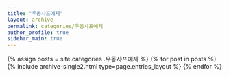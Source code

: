 ```yaml
---
title: "우동샤프예제"
layout: archive
permalink: categories/우동샤프예제
author_profile: true
sidebar_main: true
---
```


{% assign posts = site.categories .우동샤프예제 %}
{% for post in posts %} {% include archive-single2.html type=page.entries_layout %} {% endfor %}